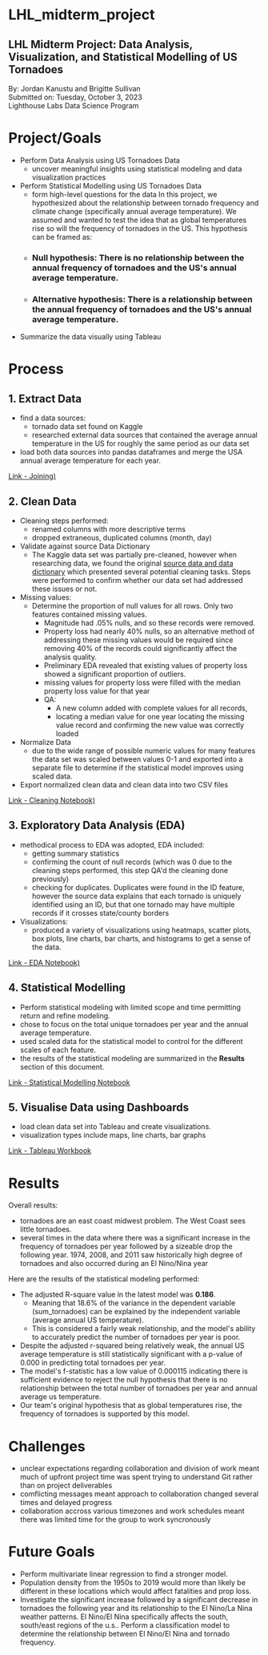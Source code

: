 # LHL_midterm_project
LHL Midterm Project: Data Analysis, Visualization, and Statistical Modelling of US Tornadoes
---

By: Jordan Kanustu and Brigitte Sullivan </br>
Submitted on: Tuesday, October 3, 2023 </br>
Lighthouse Labs Data Science Program </br>

# Project/Goals

- Perform Data Analysis using US Tornadoes Data
    - uncover meaningful insights using statistical modeling and data visualization practices
- Perform Statistical Modelling using US Tornadoes Data
    - form high-level questions for the data  In this project, we hypothesized about the relationship between tornado frequency and climate change (specifically annual average temperature). We assumed and wanted to test the idea that as global temperatures rise so will the frequency of tornadoes in the US. This hypothesis can be framed as:
    - ### **Null hypothesis:**  There is no relationship between the annual frequency of tornadoes and the US's annual average temperature. 
    - ### **Alternative hypothesis:** There is a relationship between the annual frequency of tornadoes and the US's annual average temperature.
- Summarize the data visually using Tableau

# Process

## 1. Extract Data 
- find a data sources:
    - tornado data set found on Kaggle 
    - researched external data sources that contained the average annual temperature in the US for roughly the same period as our data set
- load both data sources into pandas dataframes and merge the USA annual average temperature for each year. 

[Link - Joining)](https://github.com/Kanustu/LHL_midterm_project/blob/main/notebooks/1_joining.ipynb)

## 2. Clean Data 
- Cleaning steps performed:
     - renamed columns with more descriptive terms
     - dropped extraneous, duplicated columns (month, day)
- Validate against source Data Dictionary
    - The Kaggle data set was partially pre-cleaned, however when researching data, we found the original [source data and data dictionary](https://www.spc.noaa.gov/wcm/data/SPC_severe_database_description.pdf) which presented several potential cleaning tasks. Steps were performed to confirm whether our data set had addressed these issues or not. 
- Missing values:
    - Determine the proportion of null values for all rows. Only two features contained missing values. 
        - Magnitude had .05% nulls, and so these records were removed. 
        - Property loss had nearly 40% nulls, so an alternative method of addressing these missing values would be required since removing 40% of the records could significantly affect the analysis quality. 
        - Preliminary EDA revealed that existing values of property loss showed a significant proportion of outliers. 
        - missing values for property loss were filled with the median property loss value for that year 
        - QA:
            - A new column added with complete values for all records,  
            - locating a median value for one year locating the missing value record and confirming the new value was correctly loaded
- Normalize Data
    - due to the wide range of possible numeric values for many features the data set was scaled between values 0-1 and exported into a separate file to determine if the statistical model improves using scaled data.
- Export normalized clean data and clean data into two CSV files


[Link - Cleaning Notebook)](https://github.com/Kanustu/LHL_midterm_project/blob/main/notebooks/2_cleaning.ipynb)

## 3. Exploratory Data Analysis (EDA)

- methodical process to EDA was adopted, EDA included:
    - getting summary statistics 
    - confirming the count of null records (which was 0 due to the cleaning steps performed, this step QA'd the cleaning done previously)
    - checking for duplicates. Duplicates were found in the ID feature, however the source data explains that each tornado is uniquely identified using an ID, but that one tornado may have multiple records if it crosses state/county borders
- Visualizations: 
    - produced a variety of visualizations using heatmaps, scatter plots, box plots, line charts, bar charts, and histograms to get a sense of the data. 

[Link - EDA Notebook)](https://github.com/Kanustu/LHL_midterm_project/blob/main/notebooks/3_eda.ipynb)

## 4. Statistical Modelling

- Perform statistical modeling with limited scope and time permitting return and refine modeling. 
- chose to focus on the total unique tornadoes per year and the annual average temperature. 
- used scaled data for the statistical model to control for the different scales of each feature.  
- the results of the statistical modeling are summarized in the **Results** section of this document. 


[Link - Statistical Modelling Notebook](https://github.com/Kanustu/LHL_midterm_project/blob/main/notebooks/4_modelling.ipynb)


## 5. Visualise Data using Dashboards

- load clean data set into Tableau and create visualizations. 
- visualization types include maps, line charts, bar graphs 

[Link - Tableau Workbook](https://github.com/Kanustu/LHL_midterm_project/blob/main/notebooks/4_modelling.ipynb)


# Results
Overall results: 

- tornadoes are an east coast midwest problem. The West Coast sees little tornadoes. 
- several times in the data where there was a significant increase in the frequency of tornadoes per year followed by a sizeable drop the following year. 1974, 2008, and 2011 saw historically high degree of tornadoes and also occurred during an El Nino/Nina year

Here are the results of the statistical modeling performed: 

* The adjusted R-square value in the latest model was **0.186**. 
    * Meaning that 18.6% of the variance in the dependent variable (sum_tornadoes) can be explained by the independent variable (average annual US temperature). 
    * This is considered a fairly weak relationship, and the model's ability to accurately predict the number of tornadoes per year is poor.
* Despite the adjusted r-squared being relatively weak, the annual US average temperature is still statistically significant with a p-value of 0.000 in predicting total tornadoes per year. 
* The model's f-statistic has a low value of 0.000115 indicating there is sufficient evidence to reject the null hypothesis that there is no relationship between the total number of tornadoes per year and annual average us temperature. 
* Our team's original hypothesis that as global temperatures rise, the frequency of tornadoes is supported by this model. 

# Challenges
- unclear expectations regarding collaboration and division of work meant much of upfront project time was spent trying to understand Git rather than on project deliverables
- comflicting messages meant approach to collaboration changed several times and delayed progress
- collaboration accross various timezones and work schedules meant there was limited time for the group to work syncronously



# Future Goals
- Perform multivariate linear regression to find a stronger model.
- Population density from the 1950s to 2019 would more than likely be different in these locations which would affect fatalities and prop loss. 
- Investigate the significant increase followed by a significant decrease in tornadoes the following year and its relationship to the El Nino/La Nina weather patterns. El Nino/El Nina specifically affects the south, south/east regions of the u.s.. Perform a classification model to determine the relationship between El Nino/El Nina and tornado frequency. 